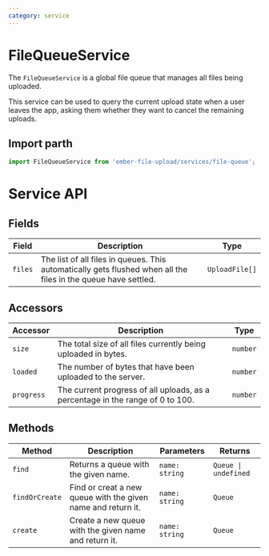 ```yaml
---
category: service
---
```


# FileQueueService

The `FileQueueService` is a global file queue that manages all files being uploaded.

This service can be used to query the current upload state when a user leaves the app, asking them whether they want to cancel the remaining uploads.

## Import parth

```js
import FileQueueService from 'ember-file-upload/services/file-queue';
```

# Service API

## Fields

| Field   | Description                                                                                                    | Type           |
| ------- | -------------------------------------------------------------------------------------------------------------- | -------------- |
| `files` | The list of all files in queues. This automatically gets flushed when all the files in the queue have settled. | `UploadFile[]` |

## Accessors

| Accessor   | Description                                                                    | Type     |
| ---------- | ------------------------------------------------------------------------------ | -------- |
| `size`     | The total size of all files currently being uploaded in bytes.                 | `number` |
| `loaded`   | The number of bytes that have been uploaded to the server.                     | `number` |
| `progress` | The current progress of all uploads, as a percentage in the range of 0 to 100. | `number` |

## Methods

| Method         | Description                                                  | Parameters     | Returns              |
| -------------- | ------------------------------------------------------------ | -------------- | -------------------- |
| `find`         | Returns a queue with the given name.                         | `name: string` | `Queue \| undefined` |
| `findOrCreate` | Find or creat a new queue with the given name and return it. | `name: string` | `Queue`              |
| `create`       | Create a new queue with the given name and return it.        | `name: string` | `Queue`              |
